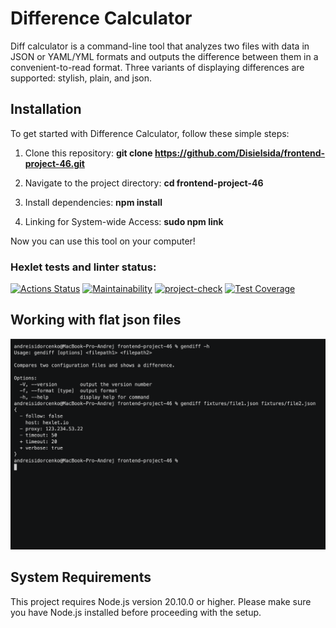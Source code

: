# Difference Calculator

Diff calculator is a command-line tool that analyzes two files with data in JSON or YAML/YML formats and outputs the difference between them in a convenient-to-read format. Three variants of displaying differences are supported: stylish, plain, and json.

## Installation
To get started with Difference Calculator, follow these simple steps:

1. Clone this repository:
    **git clone https://github.com/Disielsida/frontend-project-46.git**

2. Navigate to the project directory:
    **cd frontend-project-46**

3. Install dependencies:
    **npm install**

4. Linking for System-wide Access:
    **sudo npm link**

Now you can use this tool on your computer!

### Hexlet tests and linter status:
[![Actions Status](https://github.com/Disielsida/frontend-project-46/actions/workflows/hexlet-check.yml/badge.svg)](https://github.com/Disielsida/frontend-project-46/actions)
[![Maintainability](https://api.codeclimate.com/v1/badges/6880ab95092b68885319/maintainability)](https://codeclimate.com/github/Disielsida/frontend-project-46/maintainability)
[![project-check](https://github.com/Disielsida/frontend-project-46/actions/workflows/check-project.yml/badge.svg)](https://github.com/Disielsida/frontend-project-46/actions/workflows/check-project.yml)
[![Test Coverage](https://api.codeclimate.com/v1/badges/6880ab95092b68885319/test_coverage)](https://codeclimate.com/github/Disielsida/frontend-project-46/test_coverage)
 
## Working with flat json files
![alt text](img/flat-json.png)

## System Requirements
This project requires Node.js version 20.10.0 or higher.
Please make sure you have Node.js installed before proceeding with the setup.
